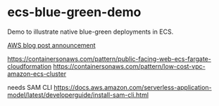 # ecs-blue-green-demo
Demo to illustrate native blue-green deployments in ECS.

[AWS blog post announcement](https://aws.amazon.com/blogs/aws/accelerate-safe-software-releases-with-new-built-in-blue-green-deployments-in-amazon-ecs/)


https://containersonaws.com/pattern/public-facing-web-ecs-fargate-cloudformation
https://containersonaws.com/pattern/low-cost-vpc-amazon-ecs-cluster

needs SAM CLI https://docs.aws.amazon.com/serverless-application-model/latest/developerguide/install-sam-cli.html
